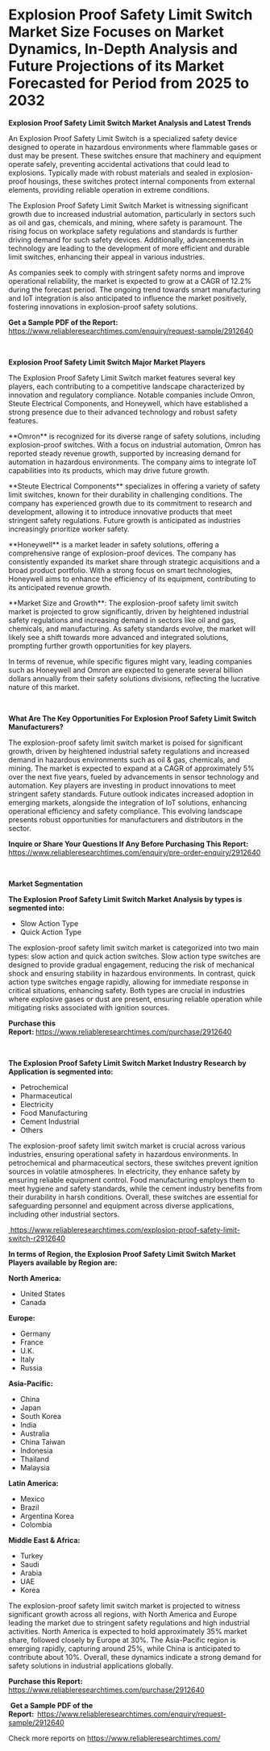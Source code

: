 <p><h1>Explosion Proof Safety Limit Switch Market Size Focuses on Market Dynamics, In-Depth Analysis and Future Projections of its Market Forecasted for Period from 2025 to 2032</h1></p><p><strong>Explosion Proof Safety Limit Switch Market Analysis and Latest Trends</strong></p>
<p><p>An Explosion Proof Safety Limit Switch is a specialized safety device designed to operate in hazardous environments where flammable gases or dust may be present. These switches ensure that machinery and equipment operate safely, preventing accidental activations that could lead to explosions. Typically made with robust materials and sealed in explosion-proof housings, these switches protect internal components from external elements, providing reliable operation in extreme conditions.</p><p>The Explosion Proof Safety Limit Switch Market is witnessing significant growth due to increased industrial automation, particularly in sectors such as oil and gas, chemicals, and mining, where safety is paramount. The rising focus on workplace safety regulations and standards is further driving demand for such safety devices. Additionally, advancements in technology are leading to the development of more efficient and durable limit switches, enhancing their appeal in various industries. </p><p>As companies seek to comply with stringent safety norms and improve operational reliability, the market is expected to grow at a CAGR of 12.2% during the forecast period. The ongoing trend towards smart manufacturing and IoT integration is also anticipated to influence the market positively, fostering innovations in explosion-proof safety solutions.</p></p>
<p><strong>Get a Sample PDF of the Report:&nbsp;</strong> <a href="https://www.reliableresearchtimes.com/enquiry/request-sample/2912640?utm_campaign=2748&utm_medium=2&utm_source=Github&utm_content=ia&utm_term=12032025&utm_id=explosion-proof-safety-limit-switch">https://www.reliableresearchtimes.com/enquiry/request-sample/2912640</a></p>
<p>&nbsp;</p>
<p><strong>Explosion Proof Safety Limit Switch Major Market Players</strong></p>
<p><p>The Explosion Proof Safety Limit Switch market features several key players, each contributing to a competitive landscape characterized by innovation and regulatory compliance. Notable companies include Omron, Steute Electrical Components, and Honeywell, which have established a strong presence due to their advanced technology and robust safety features.</p><p>**Omron** is recognized for its diverse range of safety solutions, including explosion-proof switches. With a focus on industrial automation, Omron has reported steady revenue growth, supported by increasing demand for automation in hazardous environments. The company aims to integrate IoT capabilities into its products, which may drive future growth.</p><p>**Steute Electrical Components** specializes in offering a variety of safety limit switches, known for their durability in challenging conditions. The company has experienced growth due to its commitment to research and development, allowing it to introduce innovative products that meet stringent safety regulations. Future growth is anticipated as industries increasingly prioritize worker safety.</p><p>**Honeywell** is a market leader in safety solutions, offering a comprehensive range of explosion-proof devices. The company has consistently expanded its market share through strategic acquisitions and a broad product portfolio. With a strong focus on smart technologies, Honeywell aims to enhance the efficiency of its equipment, contributing to its anticipated revenue growth.</p><p>**Market Size and Growth**: The explosion-proof safety limit switch market is projected to grow significantly, driven by heightened industrial safety regulations and increasing demand in sectors like oil and gas, chemicals, and manufacturing. As safety standards evolve, the market will likely see a shift towards more advanced and integrated solutions, prompting further growth opportunities for key players. </p><p>In terms of revenue, while specific figures might vary, leading companies such as Honeywell and Omron are expected to generate several billion dollars annually from their safety solutions divisions, reflecting the lucrative nature of this market.</p></p>
<p>&nbsp;</p>
<p><strong>What Are The Key Opportunities For Explosion Proof Safety Limit Switch Manufacturers?</strong></p>
<p><p>The explosion-proof safety limit switch market is poised for significant growth, driven by heightened industrial safety regulations and increased demand in hazardous environments such as oil & gas, chemicals, and mining. The market is expected to expand at a CAGR of approximately 5% over the next five years, fueled by advancements in sensor technology and automation. Key players are investing in product innovations to meet stringent safety standards. Future outlook indicates increased adoption in emerging markets, alongside the integration of IoT solutions, enhancing operational efficiency and safety compliance. This evolving landscape presents robust opportunities for manufacturers and distributors in the sector.</p></p>
<p><strong>Inquire or Share Your Questions If Any Before Purchasing This Report:</strong> <a href="https://www.reliableresearchtimes.com/enquiry/pre-order-enquiry/2912640?utm_campaign=2748&utm_medium=2&utm_source=Github&utm_content=ia&utm_term=12032025&utm_id=explosion-proof-safety-limit-switch">https://www.reliableresearchtimes.com/enquiry/pre-order-enquiry/2912640</a></p>
<p>&nbsp;</p>
<p><strong>Market Segmentation</strong></p>
<p><strong>The Explosion Proof Safety Limit Switch Market Analysis by types is segmented into:</strong></p>
<p><ul><li>Slow Action Type</li><li>Quick Action Type</li></ul></p>
<p><p>The explosion-proof safety limit switch market is categorized into two main types: slow action and quick action switches. Slow action type switches are designed to provide gradual engagement, reducing the risk of mechanical shock and ensuring stability in hazardous environments. In contrast, quick action type switches engage rapidly, allowing for immediate response in critical situations, enhancing safety. Both types are crucial in industries where explosive gases or dust are present, ensuring reliable operation while mitigating risks associated with ignition sources.</p></p>
<p><strong>Purchase this Report:&nbsp;</strong><a href="https://www.reliableresearchtimes.com/purchase/2912640?utm_campaign=2748&utm_medium=2&utm_source=Github&utm_content=ia&utm_term=12032025&utm_id=explosion-proof-safety-limit-switch">https://www.reliableresearchtimes.com/purchase/2912640</a></p>
<p>&nbsp;</p>
<p><strong>The Explosion Proof Safety Limit Switch Market Industry Research by Application is segmented into:</strong></p>
<p><ul><li>Petrochemical</li><li>Pharmaceutical</li><li>Electricity</li><li>Food Manufacturing</li><li>Cement Industrial</li><li>Others</li></ul></p>
<p><p>The explosion-proof safety limit switch market is crucial across various industries, ensuring operational safety in hazardous environments. In petrochemical and pharmaceutical sectors, these switches prevent ignition sources in volatile atmospheres. In electricity, they enhance safety by ensuring reliable equipment control. Food manufacturing employs them to meet hygiene and safety standards, while the cement industry benefits from their durability in harsh conditions. Overall, these switches are essential for safeguarding personnel and equipment across diverse applications, including other industrial sectors.</p></p>
<p><a href="https://www.reliableresearchtimes.com/explosion-proof-safety-limit-switch-r2912640?utm_campaign=2748&utm_medium=2&utm_source=Github&utm_content=ia&utm_term=12032025&utm_id=explosion-proof-safety-limit-switch">&nbsp;https://www.reliableresearchtimes.com/explosion-proof-safety-limit-switch-r2912640</a></p>
<p><strong>In terms of Region, the Explosion Proof Safety Limit Switch Market Players available by Region are:</strong></p>
<p>
    <p> <strong> North America: </strong>
        <ul>
            <li>United States</li>
            <li>Canada</li>
        </ul>
        </p> 
    <p> <strong> Europe: </strong>
        <ul>
            <li>Germany</li>
            <li>France</li>
            <li>U.K.</li>
            <li>Italy</li>
            <li>Russia</li>
        </ul>
        </p> 
    <p> <strong> Asia-Pacific: </strong>
        <ul>
            <li>China</li>
            <li>Japan</li>
            <li>South Korea</li>
            <li>India</li>
            <li>Australia</li>
            <li>China Taiwan</li>
            <li>Indonesia</li>
            <li>Thailand</li>
            <li>Malaysia</li>
        </ul>
        </p> 
    <p> <strong> Latin America: </strong>
        <ul>
            <li>Mexico</li>
            <li>Brazil</li>
            <li>Argentina Korea</li>
            <li>Colombia</li>
        </ul>
        </p> 
    <p> <strong> Middle East & Africa: </strong>
        <ul>
            <li>Turkey</li>
            <li>Saudi</li>
            <li>Arabia</li>
            <li>UAE</li>
            <li>Korea</li>
        </ul>
    </p>
    </p>
<p><p>The explosion-proof safety limit switch market is projected to witness significant growth across all regions, with North America and Europe leading the market due to stringent safety regulations and high industrial activities. North America is expected to hold approximately 35% market share, followed closely by Europe at 30%. The Asia-Pacific region is emerging rapidly, capturing around 25%, while China is anticipated to contribute about 10%. Overall, these dynamics indicate a strong demand for safety solutions in industrial applications globally.</p></p>
<p><strong>Purchase this Report: </strong><a href="https://www.reliableresearchtimes.com/purchase/2912640?utm_campaign=2748&utm_medium=2&utm_source=Github&utm_content=ia&utm_term=12032025&utm_id=explosion-proof-safety-limit-switch">https://www.reliableresearchtimes.com/purchase/2912640</a></p>
<p>&nbsp;<strong>Get a Sample PDF of the Report:&nbsp;&nbsp;</strong><a href="https://www.reliableresearchtimes.com/enquiry/request-sample/2912640?utm_campaign=2748&utm_medium=2&utm_source=Github&utm_content=ia&utm_term=12032025&utm_id=explosion-proof-safety-limit-switch">https://www.reliableresearchtimes.com/enquiry/request-sample/2912640</a></p>
<p><strong></strong></p>
<p>Check more reports on <a href="https://www.reliableresearchtimes.com/?utm_campaign=2748&utm_medium=2&utm_source=Github&utm_content=ia&utm_term=12032025&utm_id=explosion-proof-safety-limit-switch">https://www.reliableresearchtimes.com/</a></p>